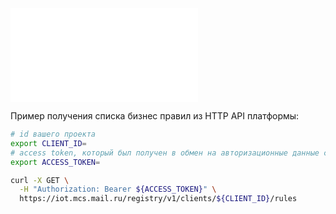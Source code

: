![{swagger}](./assets/registry.swagger.json)

Пример получения списка бизнес правил из HTTP API платформы:
```bash
# id вашего проекта
export CLIENT_ID=
# access token, который был получен в обмен на авторизационные данные сервисного аккаунта
export ACCESS_TOKEN=

curl -X GET \
  -H "Authorization: Bearer ${ACCESS_TOKEN}" \
  https://iot.mcs.mail.ru/registry/v1/clients/${CLIENT_ID}/rules
```
